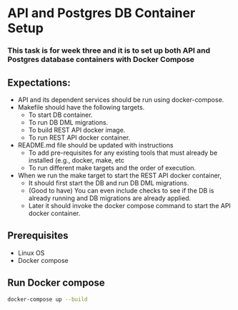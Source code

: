 # API and Postgres DB Container Setup
### This task is for week three and it is to set up both API and Postgres database containers with Docker Compose

## Expectations:
- API and its dependent services should be run using docker-compose.
- Makefile should have the following targets.
    - To start DB container.
    - To run DB DML migrations.
    - To build REST API docker image.
    - To run REST API docker container.   
- README.md file should be updated with instructions
    - To add pre-requisites for any existing tools that must already be installed (e.g., docker, make, etc
    - To run different make targets and the order of execution.
- When we run the make target to start the REST API docker container,
    - It should first start the DB and run DB DML migrations.
    - (Good to have) You can even include checks to see if the DB is already running and DB migrations are already applied.
    - Later it should invoke the docker compose command to start the API docker container.


## Prerequisites

- Linux OS
- Docker compose

## Run Docker compose 

```bash
docker-compose up --build 
```